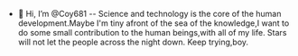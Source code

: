 - 👋 Hi, I’m @Coy681
--       Science and technology is the core of the human development.Maybe I'm tiny afront of the sea of the knowledge,I want to do some small contribution to the 
     human beings,with all of my life.
         Stars will not let the people across the night down.
         Keep trying,boy.
         
<!---
Coy681/Coy681 is a ✨ special ✨ repository because its `README.md` (this file) appears on your GitHub profile.
You can click the Preview link to take a look at your changes.
--->
